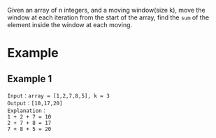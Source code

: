 Given an array of n integers, and a moving window(size k), move the window at each iteration from the start of the array, find the `sum` of the element inside the window at each moving.

# Example
## Example 1
```
Input：array = [1,2,7,8,5], k = 3
Output：[10,17,20]
Explanation：
1 + 2 + 7 = 10
2 + 7 + 8 = 17
7 + 8 + 5 = 20
```